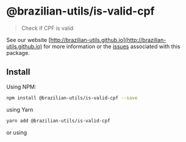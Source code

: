 # @brazilian-utils/is-valid-cpf

> Check if CPF is valid

See our website [http://brazilian-utils.github.io](http://brazilian-utils.github.io) for more information or the [issues](https://github.com/brazilian-utils/brazilian-utils/issues?q=is%3Aissue+is-valid-cpf) associated with this package.

## Install

Using NPM:

```sh
npm install @brazilian-utils/is-valid-cpf --save
```

using Yarn

```sh
yarn add @brazilian-utils/is-valid-cpf
```

or using <script> tag

```html
<script
  type="text/javascript"
  src="https://unpkg.com/@brazilian-utils/is-valid-cpf/dist/index.umd.js"
></script>
```

## Usage

If you load from a **<script>** tag, you can use `isValidCpf` global. If you use **ES6** with npm, you can write `import isValidCpf from '@brazilian-utils/is-valid-cpf'`. If you use **ES5** with npm, you can write `var isValidCpf = require('@brazilian-utils/is-valid-cpf')`.

```js
isValidCpf('94389575104'); // true
isValidCpf('943.895.751-04'); // true
isValidCpf('93319545101'); // false
isValidCpf('933.195.451-01'); // false
```
